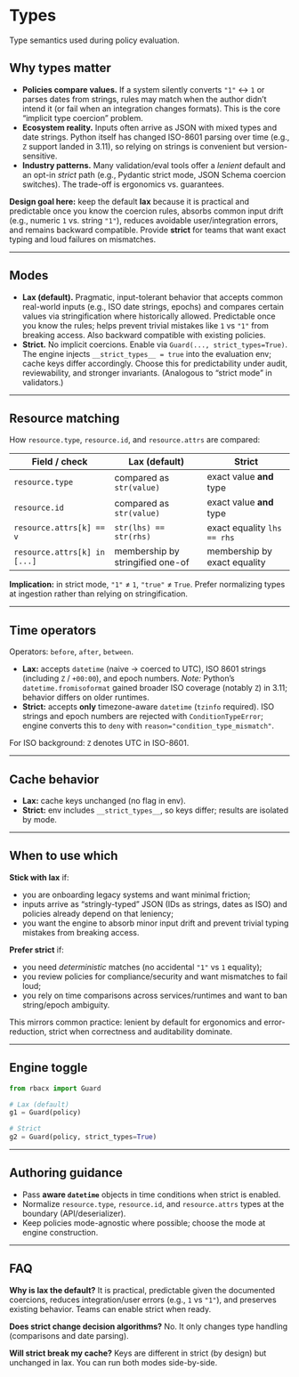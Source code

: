 # Types

Type semantics used during policy evaluation.

## Why types matter

* **Policies compare values.** If a system silently converts `"1"` ↔ `1` or parses dates from strings, rules may match when the author didn’t intend it (or fail when an integration changes formats). This is the core “implicit type coercion” problem.
* **Ecosystem reality.** Inputs often arrive as JSON with mixed types and date strings. Python itself has changed ISO-8601 parsing over time (e.g., `Z` support landed in 3.11), so relying on strings is convenient but version-sensitive.
* **Industry patterns.** Many validation/eval tools offer a *lenient* default and an opt-in *strict* path (e.g., Pydantic strict mode, JSON Schema coercion switches). The trade-off is ergonomics vs. guarantees.

**Design goal here:** keep the default **lax** because it is practical and predictable once you know the coercion rules, absorbs common input drift (e.g., numeric `1` vs. string `"1"`), reduces avoidable user/integration errors, and remains backward compatible. Provide **strict** for teams that want exact typing and loud failures on mismatches.

---

## Modes

* **Lax (default).** Pragmatic, input-tolerant behavior that accepts common real-world inputs (e.g., ISO date strings, epochs) and compares certain values via stringification where historically allowed. Predictable once you know the rules; helps prevent trivial mistakes like `1` vs `"1"` from breaking access. Also backward compatible with existing policies.
* **Strict.** No implicit coercions. Enable via `Guard(..., strict_types=True)`. The engine injects `__strict_types__ = true` into the evaluation env; cache keys differ accordingly. Choose this for predictability under audit, reviewability, and stronger invariants. (Analogous to “strict mode” in validators.)

---

## Resource matching

How `resource.type`, `resource.id`, and `resource.attrs` are compared:

| Field / check                | Lax (default)                    | Strict                       |
| ---------------------------- | -------------------------------- | ---------------------------- |
| `resource.type`              | compared as `str(value)`         | exact value **and** type     |
| `resource.id`                | compared as `str(value)`         | exact value **and** type     |
| `resource.attrs[k] == v`     | `str(lhs) == str(rhs)`           | exact equality `lhs == rhs`  |
| `resource.attrs[k] in [...]` | membership by stringified one-of | membership by exact equality |

**Implication:** in strict mode, `"1"` ≠ `1`, `"true"` ≠ `True`. Prefer normalizing types at ingestion rather than relying on stringification.

---

## Time operators

Operators: `before`, `after`, `between`.

* **Lax:** accepts `datetime` (naive → coerced to UTC), ISO 8601 strings (including `Z` / `+00:00`), and epoch numbers.
  *Note:* Python’s `datetime.fromisoformat` gained broader ISO coverage (notably `Z`) in 3.11; behavior differs on older runtimes.
* **Strict:** accepts **only** timezone-aware `datetime` (`tzinfo` required). ISO strings and epoch numbers are rejected with `ConditionTypeError`; engine converts this to `deny` with `reason="condition_type_mismatch"`.

For ISO background: `Z` denotes UTC in ISO-8601.

---

## Cache behavior

* **Lax:** cache keys unchanged (no flag in env).
* **Strict:** env includes `__strict_types__`, so keys differ; results are isolated by mode.

---

## When to use which

**Stick with lax** if:

* you are onboarding legacy systems and want minimal friction;
* inputs arrive as “stringly-typed” JSON (IDs as strings, dates as ISO) and policies already depend on that leniency;
* you want the engine to absorb minor input drift and prevent trivial typing mistakes from breaking access.

**Prefer strict** if:

* you need *deterministic* matches (no accidental `"1"` vs `1` equality);
* you review policies for compliance/security and want mismatches to fail loud;
* you rely on time comparisons across services/runtimes and want to ban string/epoch ambiguity.

This mirrors common practice: lenient by default for ergonomics and error-reduction, strict when correctness and auditability dominate.

---

## Engine toggle

```py
from rbacx import Guard

# Lax (default)
g1 = Guard(policy)

# Strict
g2 = Guard(policy, strict_types=True)
```

---

## Authoring guidance

* Pass **aware `datetime`** objects in time conditions when strict is enabled.
* Normalize `resource.type`, `resource.id`, and `resource.attrs` types at the boundary (API/deserializer).
* Keep policies mode-agnostic where possible; choose the mode at engine construction.

---

## FAQ

**Why is lax the default?**
It is practical, predictable given the documented coercions, reduces integration/user errors (e.g., `1` vs `"1"`), and preserves existing behavior. Teams can enable strict when ready.

**Does strict change decision algorithms?**
No. It only changes type handling (comparisons and date parsing).

**Will strict break my cache?**
Keys are different in strict (by design) but unchanged in lax. You can run both modes side-by-side.
